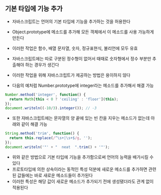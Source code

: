 ## 기본 타입에 기능 추가

* 자바스크립트는 언어의 기본 타입에 기능을 추가하는 것을 허용한다
* Object.prototype에 메소드를 추가해 모든 객체에서 이 메소드를 사용 가능하게 만든다
* 이러한 작업은 함수, 배열 문자열, 숫자, 정규표현식, 불리언에 모두 유효


* 자바스크립트에는 따로 구분된 정수형이 없어서 때때로 숫자형에서 정수 부분만 추출해야 하는 경우가 생긴다
* 이러한 작업을 위해 자바스크립트가 제공하는 방법은 용이하지 않다
* 다음의 예처럼 Number.prototype에 integer라는 메소드를 추가해서 해결 가능

```javascript
Number.method('integer', function() {
  return Math[this < 0 ? 'ceiling' : 'floor'](this);
});
document.writeln((-10/3).integer()); // -3
```

* 또한 자바스크립트에는 문자열의 양 끝에 있는 빈 칸을 지우는 메소드가 없는데 아래와 같이 해결 가능

```javascript
String.method('trim', function() {
  return this.replace(/^\s+|\s+$/g, '');
});
document.writeln('"' + "  neat  ".trim() + '"');
```

* 위와 같은 방법으로 기본 타입에 기능을 추가함으로써 언어의 능력을 배가시킬 수 있다
* 프로토타입에 의한 상속이라는 동적인 특성 덕분에 새로운 메소드를 추가하면 관련된 값들에는 바로 새로운 메소드들이 추가된다
* 이러한 특성은 해당 값이 새로운 메소드가 추가되기 전에 생성됐더라도 관계 없이 적용된다

